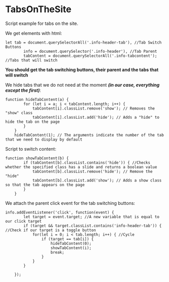 # TabsOnTheSite
Script example for tabs on the site.

We get elements with html:

````
let tab = document.querySelectorAll('.info-header-tab'), //Tab Switch Buttons
        info = document.querySelector('.info-header'), //Tab Parent
        tabContent = document.querySelectorAll('.info-tabcontent'); //Tabs that will switch
````

**You should get the tab switching buttons, their parent and the tabs that will switch**

We hide tabs that we do not need at the moment ***(in our case, everything except the first)***:

````
function hideTabContent(a) {
        for (let i = a; i < tabContent.length; i++) {
            tabContent[i].classList.remove('show'); // Removes the "show" class
            tabContent[i].classList.add('hide'); // Adds a "hide" to hide the tab on the page
        }
    }
    hideTabContent(1); // The arguments indicate the number of the tab that we need to display by default
````

Script to switch content:

````
function showTabContent(b) {
        if (tabContent[b].classList.contains('hide')) { //Checks whether the specified class has a slide and returns a boolean value
            tabContent[b].classList.remove('hide'); // Remove the "hide"
            tabContent[b].classList.add('show'); // Adds a show class so that the tab appears on the page
        }
    }
````

We attach the parent click event for the tab switching buttons:

````
info.addEventListener('click', function(event) {
        let target = event.target; //A new variable that is equal to our click target
        if (target && target.classList.contains('info-header-tab')) { //Check if our target is a toggle button
            for(let i = 0; i < tab.length; i++) { //Cycle
                if (target == tab[i]) { 
                    hideTabContent(0);
                    showTabContent(i);
                    break;
                }
            }
        }

    });
````
